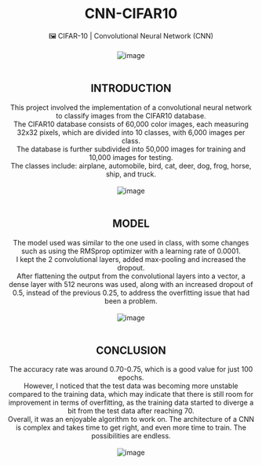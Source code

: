 <div align="center">
  
# CNN-CIFAR10
🖼️ CIFAR-10 | Convolutional Neural Network (CNN)
</br>
</br>
![image](https://github.com/soaresgabe/CNN-CIFAR10/assets/99471382/b0f0441c-108e-4e40-941a-6598c04f03c2)
</br>
</br>

## INTRODUCTION

  This project involved the implementation of a convolutional neural network to classify images from the CIFAR10 database.</br>
  The CIFAR10 database consists of 60,000 color images, each measuring 32x32 pixels, which are divided into 10 classes, with 6,000 images per class.</br>
  The database is further subdivided into 50,000 images for training and 10,000 images for testing.</br>
  The classes include: airplane, automobile, bird, cat, deer, dog, frog, horse, ship, and truck.</br>
</br>
![image](https://github.com/soaresgabe/CNN-CIFAR10/assets/99471382/4274f525-f955-4541-af97-5c1b515ce6fc)
</br>
</br>

## MODEL

  The model used was similar to the one used in class, with some changes such as using the RMSprop optimizer with a learning rate of 0.0001. </br>
  I kept the 2 convolutional layers, added max-pooling and increased the dropout. </br>
  After flattening the output from the convolutional layers into a vector, a dense layer with 512 neurons was used, along with an increased dropout of 0.5, instead of the previous 0.25, to address the overfitting issue that had been a problem.</br>
</br>
![image](https://github.com/soaresgabe/CNN-CIFAR10/assets/99471382/141a93df-e660-4099-945f-7edb51713f53)
</br>
</br>

## CONCLUSION

  The accuracy rate was around 0.70-0.75, which is a good value for just 100 epochs. </br>
  However, I noticed that the test data was becoming more unstable compared to the training data, which may indicate that there is still room for improvement in terms of overfitting, as the training data started to diverge a bit from the test data after reaching 70. </br>
  Overall, it was an enjoyable algorithm to work on. The architecture of a CNN is complex and takes time to get right, and even more time to train. The possibilities are endless.</br>
</br>
  ![image](https://github.com/soaresgabe/CNN-CIFAR10/assets/99471382/1b2aeb4d-8b24-4d65-99b2-38312ffde675)
</br>

</div>
